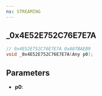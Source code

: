 ```yaml
---
ns: STREAMING
---
```

## _0x4E52E752C76E7E7A

```c
// 0x4E52E752C76E7E7A 0xA07BAEB9
void _0x4E52E752C76E7E7A(Any p0);
```


## Parameters
* **p0**: 

